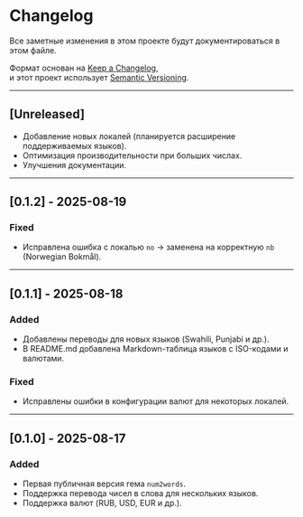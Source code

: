 # Changelog

Все заметные изменения в этом проекте будут документироваться в этом файле.

Формат основан на [Keep a Changelog](https://keepachangelog.com/ru/1.0.0/),  
и этот проект использует [Semantic Versioning](https://semver.org/lang/ru/).

---

## [Unreleased]

- Добавление новых локалей (планируется расширение поддерживаемых языков).
- Оптимизация производительности при больших числах.
- Улучшения документации.

---

## [0.1.2] - 2025-08-19
### Fixed
- Исправлена ошибка с локалью `no` → заменена на корректную `nb` (Norwegian Bokmål).

---

## [0.1.1] - 2025-08-18
### Added
- Добавлены переводы для новых языков (Swahili, Punjabi и др.).
- В README.md добавлена Markdown-таблица языков с ISO-кодами и валютами.

### Fixed
- Исправлены ошибки в конфигурации валют для некоторых локалей.

---

## [0.1.0] - 2025-08-17
### Added
- Первая публичная версия гема `num2words`.
- Поддержка перевода чисел в слова для нескольких языков.
- Поддержка валют (RUB, USD, EUR и др.).
